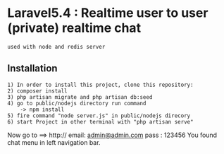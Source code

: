 # Laravel5.4 : Realtime user to user (private) realtime chat
	used with node and redis server

## Installation	
	1) In order to install this project, clone this repository:
    2) composer install
    3) php artisan migrate and php artisan db:seed
	4) go to public/nodejs directory run command
		-> npm install
	5) fire command "node server.js" in public/nodejs direcory
	6) start Project in other terminal with "php artisan serve"


Now go to ==> http://<YOUR DOMAIN>
	email: admin@admin.com
	pass : 123456
You found chat menu in left navigation bar.